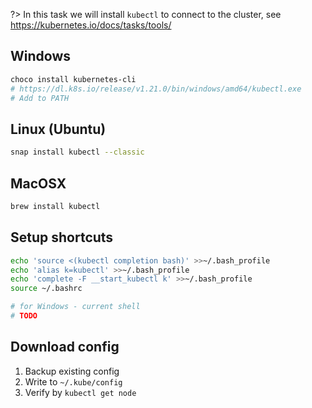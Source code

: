 ?> In this task we will install `kubectl` to connect to the cluster, see https://kubernetes.io/docs/tasks/tools/

## Windows

```bash
choco install kubernetes-cli
# https://dl.k8s.io/release/v1.21.0/bin/windows/amd64/kubectl.exe
# Add to PATH
```

## Linux (Ubuntu)

```bash
snap install kubectl --classic
```

## MacOSX

```bash
brew install kubectl
```

## Setup shortcuts

```bash
echo 'source <(kubectl completion bash)' >>~/.bash_profile
echo 'alias k=kubectl' >>~/.bash_profile
echo 'complete -F __start_kubectl k' >>~/.bash_profile
source ~/.bashrc

# for Windows - current shell
# TODO
```

## Download config

1. Backup existing config
2. Write to `~/.kube/config`
3. Verify by `kubectl get node`
